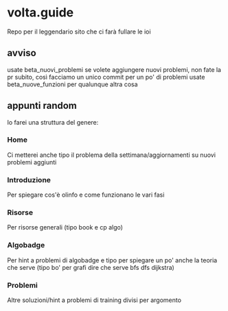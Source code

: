 # volta.guide

Repo per il leggendario sito che ci farà fullare le ioi

## avviso
usate beta_nuovi_problemi se volete aggiungere nuovi problemi, non fate la pr subito, così facciamo un unico commit per un po' di problemi
usate beta_nuove_funzioni per qualunque altra cosa

## appunti random

Io farei una struttura del genere:
### Home
Ci metterei anche tipo il problema della settimana/aggiornamenti su nuovi problemi aggiunti

### Introduzione
Per spiegare cos'è olinfo e come funzionano le vari fasi

### Risorse
Per risorse generali (tipo book e cp algo)

### Algobadge
Per hint a problemi di algobadge e tipo per spiegare un po' anche la teoria che serve (tipo bo' per grafi dire che serve bfs dfs dijkstra)

### Problemi
Altre soluzioni/hint a problemi di training divisi per argomento
